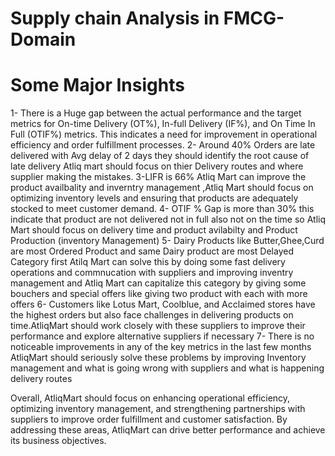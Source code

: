 # Supply chain Analysis in FMCG-Domain
# Some Major Insights
1- There is a Huge gap between the actual performance and the target metrics for On-time Delivery (OT%), In-full Delivery (IF%), and On Time In Full (OTIF%) metrics. This indicates a need for improvement in operational efficiency and order fulfillment processes.
2- Around 40% Orders are late delivered with Avg delay of 2 days they should identify the root cause of late delivery Atliq mart should focus on thier Delivery routes and where supplier making the mistakes.
3-LIFR is 66%  Atliq Mart can improve the product availbality and inverntry management ,Atliq Mart should focus on optimizing inventory levels and ensuring that products are adequately stocked to meet customer demand.
4- OTIF % Gap is more than 30% this indicate that product are not delivered not in full also not on the time so Atliq Mart should focus on delivery time and product avilabilty and Product Production (inventory Management)
5- Dairy Products like Butter,Ghee,Curd are most Ordered Product and same Dairy product are most Delayed Category first Atilq Mart can solve this by doing some fast delivery operations and commnucation with suppliers and improving inventry management and Atliq Mart can capitalize this category by giving some bouchers and special offers like giving two product with each with more offers 
6- Customers like Lotus Mart, Coolblue, and Acclaimed stores have the highest orders but also face challenges in delivering products on time.AtliqMart should work closely with these suppliers to improve their performance and explore alternative suppliers if necessary
7- There is no noticeable improvements in any of the key metrics in the last few months AtliqMart should seriously solve these problems by improving Inventory management and what is going wrong with suppliers and what is happening delivery routes 

Overall, AtliqMart should focus on enhancing operational efficiency, optimizing inventory management, and strengthening partnerships with suppliers to improve order fulfillment and customer satisfaction. By addressing these areas, AtliqMart can drive better performance and achieve its business objectives.
